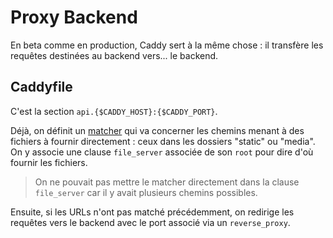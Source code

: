 # Proxy Backend

En beta comme en production, Caddy sert à la même chose : il transfère les requêtes destinées au backend vers... le backend.

## Caddyfile
C'est la section `api.{$CADDY_HOST}:{$CADDY_PORT}`.

Déjà, on définit un [matcher](https://caddyserver.com/docs/caddyfile/matchers#path) qui va concerner les chemins menant à des fichiers à fournir directement : ceux dans les dossiers "static" ou "media".
On y associe une clause `file_server` associée de son `root` pour dire d'où fournir les fichiers.
> On ne pouvait pas mettre le matcher directement dans la clause `file_server` car il y avait plusieurs chemins possibles.

Ensuite, si les URLs n'ont pas matché précédemment, on redirige les requêtes vers le backend avec le port associé via un `reverse_proxy`.
